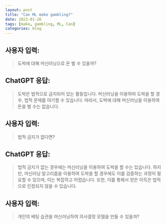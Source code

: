 ```yaml
---
layout: post
title: "Can ML make gambling?"
date: 2023-01-26
tags: [make, gambling, ML, Can]
categories: blog
---
```


## 사용자 입력:
> 도박에 대해 머신러닝으로 돈 벌 수 있을까?

## ChatGPT 응답:
> 도박은 법적으로 금지되어 있는 활동입니다. 머신러닝을 이용하여 도박을 할 경우, 법적 문제를 야기할 수 있습니다. 따라서, 도박에 대해 머신러닝을 이용하여 돈을 벌 수는 없습니다.


## 사용자 입력:
> 법적 금지가 없다면?

## ChatGPT 응답:
> 법적 금지가 없는 경우에는 머신러닝을 이용하여 도박을 할 수는 있습니다. 하지만, 머신러닝 알고리즘을 이용하여 도박을 할 경우에도 이를 검증하는 과정이 필요할 수 있으며, 이는 복잡하고 어렵습니다. 또한, 이를 통해서 얻은 이득은 법적으로 인정되지 않을 수 있습니다.


## 사용자 입력:
> 개인의 베팅 습관을 머신러닝하여 의사결정 모델을 만들 수 있을까?

